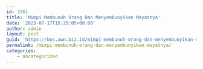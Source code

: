 ```yaml
---
id: 3361
title: 'Mimpi Membunuh Orang Dan Menyembunyikan Mayatnya'
date: '2023-07-17T15:25:05+00:00'
author: admin
layout: post
guid: 'https://bos.awn.biz.id/mimpi-membunuh-orang-dan-menyembunyikan-mayatnya/'
permalink: /mimpi-membunuh-orang-dan-menyembunyikan-mayatnya/
categories:
    - Uncategorized
---
```


